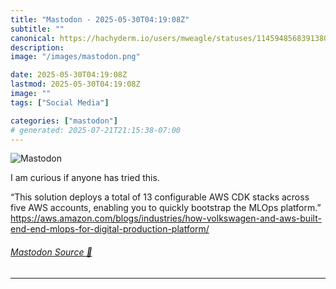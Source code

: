 ```yaml
---
title: "Mastodon - 2025-05-30T04:19:08Z"
subtitle: ""
canonical: https://hachyderm.io/users/mweagle/statuses/114594856839138057
description:
image: "/images/mastodon.png"

date: 2025-05-30T04:19:08Z
lastmod: 2025-05-30T04:19:08Z
image: ""
tags: ["Social Media"]

categories: ["mastodon"]
# generated: 2025-07-21T21:15:38-07:00
---
```

![Mastodon](/images/mastodon.png)

<p>I am curious if anyone has tried this.</p><p>“This solution deploys a total of 13 configurable AWS CDK stacks across five AWS accounts, enabling you to quickly bootstrap the MLOps platform.”<br /><a href="https://aws.amazon.com/blogs/industries/how-volkswagen-and-aws-built-end-end-mlops-for-digital-production-platform/" target="_blank" rel="nofollow noopener noreferrer" translate="no"><span class="invisible">https://</span><span class="ellipsis">aws.amazon.com/blogs/industrie</span><span class="invisible">s/how-volkswagen-and-aws-built-end-end-mlops-for-digital-production-platform/</span></a></p>


###### [Mastodon Source 🐘](https://hachyderm.io/@mweagle/114594856839138057)

___

